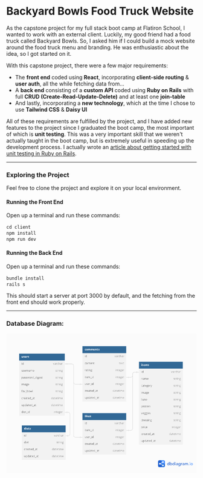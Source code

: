 # Backyard Bowls Food Truck Website

As the capstone project for my full stack boot camp at Flatiron School, I wanted to work with an external client. Luckily, my good friend had a food truck called Backyard Bowls. So, I asked him if I could build a mock website around the food truck menu and branding. He was enthusiastic about the idea, so I got started on it.

With this capstone project, there were a few major requirements:
- The **front end** coded using **React**, incorporating **client-side routing** & **user auth**, all the while fetching data from…
- A **back end** consisting of a **custom API** coded using **Ruby on Rails** with full **CRUD (Create-Read-Update-Delete)** and at least one **join-table**
- And lastly, incorporating a **new technology**, which at the time I chose to use **Tailwind CSS** & **Daisy UI**

All of these requirements are fulfilled by the project, and I have added new features to the project since I graduated the boot camp, the most important of which is **unit testing**. This was a very important skill that we weren't actually taught in the boot camp, but is extremely useful in speeding up the development process. I actually wrote an [article about getting started with unit testing in Ruby on Rails](https://dev.to/mikedavissoftware/intro-to-unit-testing-in-ruby-on-rails-lfo-temp-slug-5156114?preview=47ed1db17e48b7b1dda75193cb03477c9df3b85f0abb73789118ac6438fee1f34ae2c8c561d4344f05946bbd82d807c98f50fc4f8ae0e6c9e490f745).

---

### Exploring the Project

Feel free to clone the project and explore it on your local environment.

#### Running the Front End

Open up a terminal and run these commands:

```
cd client
npm install
npm run dev
```

#### Running the Back End

Open up a terminal and run these commands:

```
bundle install
rails s
```

This should start a server at port 3000 by default, and the fetching from the front end should work properly.

---

### Database Diagram:
<img
  src="public/byb-database-diagram.png"
/>